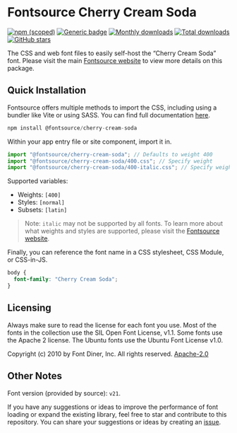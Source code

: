 # Fontsource Cherry Cream Soda

[![npm (scoped)](https://img.shields.io/npm/v/@fontsource/cherry-cream-soda?color=brightgreen)](https://www.npmjs.com/package/@fontsource/cherry-cream-soda) [![Generic badge](https://img.shields.io/badge/fontsource-passing-brightgreen)](https://github.com/fontsource/fontsource) [![Monthly downloads](https://badgen.net/npm/dm/@fontsource/cherry-cream-soda)](https://github.com/fontsource/fontsource) [![Total downloads](https://badgen.net/npm/dt/@fontsource/cherry-cream-soda)](https://github.com/fontsource/fontsource) [![GitHub stars](https://img.shields.io/github/stars/fontsource/fontsource.svg?style=social&label=Star)](https://github.com/fontsource/fontsource/stargazers)

The CSS and web font files to easily self-host the “Cherry Cream Soda” font. Please visit the main [Fontsource website](https://fontsource.org/fonts/cherry-cream-soda) to view more details on this package.

## Quick Installation

Fontsource offers multiple methods to import the CSS, including using a bundler like Vite or using SASS. You can find full documentation [here](https://fontsource.org/docs/getting-started/introduction).

```javascript
npm install @fontsource/cherry-cream-soda
```

Within your app entry file or site component, import it in.

```javascript
import "@fontsource/cherry-cream-soda"; // Defaults to weight 400
import "@fontsource/cherry-cream-soda/400.css"; // Specify weight
import "@fontsource/cherry-cream-soda/400-italic.css"; // Specify weight and style
```

Supported variables:
- Weights: `[400]`
- Styles: `[normal]`
- Subsets: `[latin]`

> Note: `italic` may not be supported by all fonts. To learn more about what weights and styles are supported, please visit the [Fontsource website](https://fontsource.org/fonts/cherry-cream-soda).

Finally, you can reference the font name in a CSS stylesheet, CSS Module, or CSS-in-JS.

```css
body {
  font-family: "Cherry Cream Soda";
}
```

## Licensing
Always make sure to read the license for each font you use. Most of the fonts in the collection use the SIL Open Font License, v1.1. Some fonts use the Apache 2 license. The Ubuntu fonts use the Ubuntu Font License v1.0.

Copyright (c) 2010 by Font Diner, Inc. All rights reserved.
[Apache-2.0](http://www.apache.org/licenses/LICENSE-2.0)

## Other Notes
Font version (provided by source): `v21`.

If you have any suggestions or ideas to improve the performance of font loading or expand the existing library, feel free to star and contribute to this repository. You can share your suggestions or ideas by creating an [issue](https://github.com/fontsource/fontsource/issues).